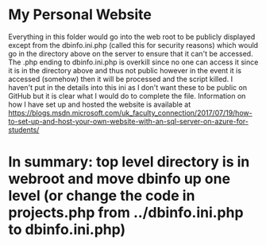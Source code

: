 # My Personal Website
Everything in this folder would go into the web root to be publicly displayed except from the dbinfo.ini.php (called this for security reasons) which would go in the directory above on the server to ensure that it can't be accessed.
The .php ending to dbinfo.ini.php is overkill since no one can access it since it is in the directory above and thus not public however in the event it is accessed (somehow) then it will be processed and the script killed.
I haven't put in the details into this ini as I don't want these to be public on GitHub but it is clear what I would do to complete the file.
Information on how I have set up and hosted the website is available at https://blogs.msdn.microsoft.com/uk_faculty_connection/2017/07/19/how-to-set-up-and-host-your-own-website-with-an-sql-server-on-azure-for-students/

In summary: top level directory is in webroot and move dbinfo up one level (or change the code in projects.php from ../dbinfo.ini.php to dbinfo.ini.php)
=======
